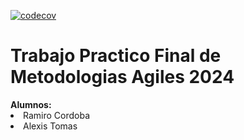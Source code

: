[![codecov](https://codecov.io/gh/RamiroCordoba/TPI_Agiles_grupo_05/graph/badge.svg?token=ODZ4D9W8J3)](https://codecov.io/gh/RamiroCordoba/TPI_Agiles_grupo_05)
<h1>Trabajo Practico Final de Metodologias Agiles 2024</h1>
<b>Alumnos: </b>
<li>Ramiro Cordoba</li>
<li>Alexis Tomas</li>
